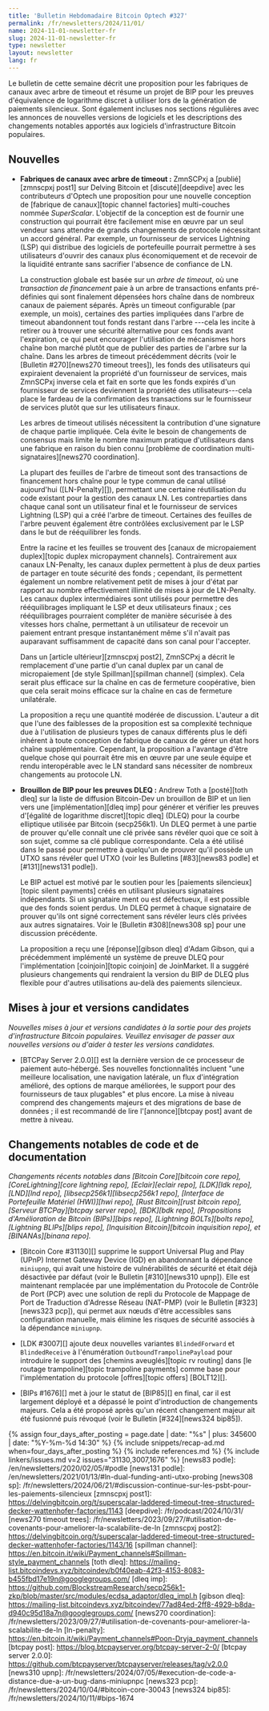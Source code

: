 ```yaml
---
title: 'Bulletin Hebdomadaire Bitcoin Optech #327'
permalink: /fr/newsletters/2024/11/01/
name: 2024-11-01-newsletter-fr
slug: 2024-11-01-newsletter-fr
type: newsletter
layout: newsletter
lang: fr
---
```

Le bulletin de cette semaine décrit une proposition pour les fabriques de canaux avec arbre de
timeout et résume un projet de BIP pour les preuves d'équivalence de logarithme discret à utiliser
lors de la génération de paiements silencieux. Sont également incluses nos sections régulières avec
les annonces de nouvelles versions de logiciels et les descriptions des changements notables
apportés aux logiciels d'infrastructure Bitcoin populaires.

## Nouvelles

- **Fabriques de canaux avec arbre de timeout :** ZmnSCPxj a [publié][zmnscpxj post1] sur Delving
  Bitcoin et [discuté][deepdive] avec les contributeurs d'Optech une proposition pour une nouvelle
  conception de [fabrique de canaux][topic channel factories] multi-couches nommée _SuperScalar_.
  L'objectif de la conception est de fournir une construction qui pourrait être facilement mise en
  œuvre par un seul vendeur sans attendre de grands changements de protocole nécessitant un accord
  général. Par exemple, un fournisseur de services Lightning (LSP) qui distribue des logiciels de
  portefeuille pourrait permettre à ses utilisateurs d'ouvrir des canaux plus économiquement et de
  recevoir de la liquidité entrante sans sacrifier l'absence de confiance de LN.

  La construction globale est basée sur un _arbre de timeout_, où une _transaction de financement_
  paie à un arbre de transactions enfants pré-définies qui sont finalement dépensées hors chaîne dans
  de nombreux canaux de paiement séparés. Après un timeout configurable (par exemple, un mois),
  certaines des parties impliquées dans l'arbre de timeout abandonnent tout fonds restant dans l'arbre
  ---cela les incite à retirer ou à trouver une sécurité alternative pour ces fonds avant l'expiration,
  ce qui peut encourager l'utilisation de mécanismes hors chaîne bon marché plutôt que de publier des
  parties de l'arbre sur la chaîne. Dans les arbres de timeout précédemment décrits (voir le [Bulletin
  #270][news270 timeout trees]), les fonds des utilisateurs qui expiraient devenaient la propriété
  d'un fournisseur de services, mais ZmnSCPxj inverse cela et fait en sorte que les fonds expirés d'un
  fournisseur de services deviennent la propriété des utilisateurs---cela place le fardeau de la
  confirmation des transactions sur le fournisseur de services plutôt que sur les utilisateurs finaux.

  Les arbres de timeout utilisés nécessitent la contribution d'une signature de chaque partie
  impliquée. Cela évite le besoin de changements de consensus mais limite le nombre maximum pratique
  d'utilisateurs dans une fabrique en raison du bien connu [problème de coordination
  multi-signataires][news270 coordination].

  La plupart des feuilles de l'arbre de timeout sont des transactions de financement hors chaîne pour
  le type commun de canal utilisé aujourd'hui ([LN-Penalty][]), permettant une certaine réutilisation
  du code existant pour la gestion des canaux LN. Les contreparties dans chaque canal sont un
  utilisateur final et le fournisseur de services Lightning (LSP) qui a créé l'arbre de timeout.
  Certaines des feuilles de l'arbre peuvent également être contrôlées exclusivement par le LSP dans le
  but de rééquilibrer les fonds.

  Entre la racine et les feuilles se trouvent des [canaux de micropaiement duplex][topic duplex
  micropayment channels]. Contrairement aux canaux LN-Penalty, les canaux duplex permettent à plus de
  deux parties de partager en toute sécurité des fonds ; cependant, ils permettent également un nombre
  relativement petit de mises à jour d'état par rapport au nombre effectivement illimité de mises à
  jour de LN-Penalty. Les canaux duplex intermédiaires sont utilisés pour permettre des rééquilibrages
  impliquant le LSP et deux utilisateurs finaux ; ces rééquilibrages pourraient
  compléter de manière sécurisée à des vitesses hors chaîne, permettant à un utilisateur de recevoir
  un paiement entrant presque instantanément même s'il n'avait pas auparavant suffisamment de capacité
  dans son canal pour l'accepter.

  Dans un [article ultérieur][zmnscpxj post2], ZmnSCPxj a décrit le remplacement d'une partie d'un
  canal duplex par un canal de micropaiement [de style Spillman][spillman channel] (simplex). Cela
  serait plus efficace sur la chaîne en cas de fermeture coopérative, bien que cela serait moins
  efficace sur la chaîne en cas de fermeture unilatérale.

  La proposition a reçu une quantité modérée de discussion. L'auteur a dit que l'une des faiblesses de
  la proposition est sa complexité technique due à l'utilisation de plusieurs types de canaux
  différents plus le défi inhérent à toute conception de fabrique de canaux de gérer un état hors
  chaîne supplémentaire. Cependant, la proposition a l'avantage d'être quelque chose qui pourrait être
  mis en œuvre par une seule équipe et rendu interopérable avec le LN standard sans nécessiter de
  nombreux changements au protocole LN.

- **Brouillon de BIP pour les preuves DLEQ :** Andrew Toth a [posté][toth dleq] sur la liste de
  diffusion Bitcoin-Dev un brouillon de BIP et un lien vers une [implémentation][dleq imp] pour
  générer et vérifier les preuves d'[égalité de logarithme discret][topic dleq] (DLEQ) pour la courbe
  elliptique utilisée par Bitcoin (secp256k1). Un DLEQ permet à une partie de prouver qu'elle connaît
  une clé privée sans révéler quoi que ce soit à son sujet, comme sa clé publique correspondante. Cela
  a été utilisé dans le passé pour permettre à quelqu'un de prouver qu'il possède un UTXO sans révéler
  quel UTXO (voir les Bulletins [#83][news83 podle] et [#131][news131 podle]).

  Le BIP actuel est motivé par le soutien pour les [paiements silencieux][topic silent payments] créés
  en utilisant plusieurs signataires indépendants. Si un signataire ment ou est défectueux, il est
  possible que des fonds soient perdus. Un DLEQ permet à chaque signataire de prouver qu'ils ont signé
  correctement sans révéler leurs clés privées aux autres signataires. Voir le [Bulletin #308][news308
  sp] pour une discussion précédente.

  La proposition a reçu une [réponse][gibson dleq] d'Adam Gibson, qui a précédemment implémenté un
  système de preuve DLEQ pour l'implémentation [coinjoin][topic coinjoin] de JoinMarket. Il a suggéré
  plusieurs changements qui rendraient la version du BIP de DLEQ plus flexible pour d'autres
  utilisations au-delà des paiements silencieux.

## Mises à jour et versions candidates

_Nouvelles mises à jour et versions candidates à la sortie pour des projets d'infrastructure Bitcoin populaires.
Veuillez envisager de passer aux nouvelles versions ou d'aider à tester
les versions candidates._

- [BTCPay Server 2.0.0][] est la dernière version de ce processeur de paiement auto-hébergé. Ses
  nouvelles fonctionnalités incluent "une meilleure localisation, une navigation latérale, un flux
  d'intégration amélioré, des options de marque améliorées, le support pour des fournisseurs de taux
  plugables" et plus encore. La mise à niveau comprend des changements majeurs et des migrations de
  base de données ; il est recommandé de lire l'[annonce][btcpay post] avant de mettre à niveau.

## Changements notables de code et de documentation

_Changements récents notables dans [Bitcoin Core][bitcoin core repo], [CoreLightning][core
lightning repo], [Eclair][eclair repo], [LDK][ldk repo],
[LND][lnd repo], [libsecp256k1][libsecp256k1 repo], [Interface de Portefeuille Matériel (HWI)][hwi
repo], [Rust Bitcoin][rust bitcoin repo], [Serveur BTCPay][btcpay server repo], [BDK][bdk repo],
[Propositions d'Amélioration de Bitcoin (BIPs)][bips repo], [Lightning BOLTs][bolts repo],
[Lightning BLIPs][blips repo], [Inquisition Bitcoin][bitcoin inquisition
repo], et [BINANAs][binana repo]._

- [Bitcoin Core #31130][] supprime le support Universal Plug and Play (UPnP) Internet
  Gateway Device (IGD) en abandonnant la dépendance `miniupnp`, qui avait
  une histoire de vulnérabilités de sécurité et était déjà désactivée par défaut (voir
  le Bulletin [#310][news310 upnp]). Elle est maintenant remplacée par une implémentation du Protocole
  de Contrôle de Port (PCP) avec une solution de repli du Protocole de Mappage de Port de Traduction
  d'Adresse Réseau (NAT-PMP) (voir le Bulletin [#323][news323 pcp]), qui
  permet aux nœuds d'être accessibles sans configuration manuelle, mais élimine
  les risques de sécurité associés à la dépendance `miniupnp`.

- [LDK #3007][] ajoute deux nouvelles variantes `BlindedForward` et `BlindedReceive` à
  l'énumération `OutboundTrampolinePayload` pour introduire le support des [chemins aveuglés][topic rv
  routing] dans [le routage trampoline][topic trampoline payments] comme
  base pour l'implémentation du protocole [offres][topic offers] [BOLT12][].

- [BIPs #1676][] met à jour le statut de [BIP85][] en final, car il est largement
  déployé et a dépassé le point d'introduction de changements majeurs. Cela a été proposé
  après qu'un récent changement majeur ait été fusionné puis révoqué (voir
  le Bulletin [#324][news324 bip85]).

{% assign four_days_after_posting = page.date | date: "%s" | plus: 345600 | date: "%Y-%m-%d 14:30" %}
{% include snippets/recap-ad.md when=four_days_after_posting %}
{% include references.md %}
{% include linkers/issues.md v=2 issues="31130,3007,1676" %}
[news83 podle]: /en/newsletters/2020/02/05/#podle
[news131 podle]: /en/newsletters/2021/01/13/#ln-dual-funding-anti-utxo-probing
[news308 sp]: /fr/newsletters/2024/06/21/#discussion-continue-sur-les-psbt-pour-les-paiements-silencieux
[zmnscpxj post1]: https://delvingbitcoin.org/t/superscalar-laddered-timeout-tree-structured-decker-wattenhofer-factories/1143
[deepdive]: /fr/podcast/2024/10/31/
[news270 timeout trees]: /fr/newsletters/2023/09/27/#utilisation-de-covenants-pour-ameliorer-la-scalabilite-de-ln
[zmnscpxj post2]: https://delvingbitcoin.org/t/superscalar-laddered-timeout-tree-structured-decker-wattenhofer-factories/1143/16
[spillman channel]: https://en.bitcoin.it/wiki/Payment_channels#Spillman-style_payment_channels
[toth dleq]: https://mailing-list.bitcoindevs.xyz/bitcoindev/b0f40eab-42f3-4153-8083-b455fbd17e19n@googlegroups.com/
[dleq imp]: https://github.com/BlockstreamResearch/secp256k1-zkp/blob/master/src/modules/ecdsa_adaptor/dleq_impl.h
[gibson dleq]: https://mailing-list.bitcoindevs.xyz/bitcoindev/77ad84ed-2ff8-4929-b8da-d940c95d18a7n@googlegroups.com/
[news270 coordination]: /fr/newsletters/2023/09/27/#utilisation-de-covenants-pour-ameliorer-la-scalabilite-de-ln
[ln-penalty]: https://en.bitcoin.it/wiki/Payment_channels#Poon-Dryja_payment_channels
[btcpay post]: https://blog.btcpayserver.org/btcpay-server-2-0/
[btcpay server 2.0.0]: https://github.com/btcpayserver/btcpayserver/releases/tag/v2.0.0
[news310 upnp]: /fr/newsletters/2024/07/05/#execution-de-code-a-distance-due-a-un-bug-dans-miniupnpc
[news323 pcp]: /fr/newsletters/2024/10/04/#bitcoin-core-30043
[news324 bip85]: /fr/newsletters/2024/10/11/#bips-1674
